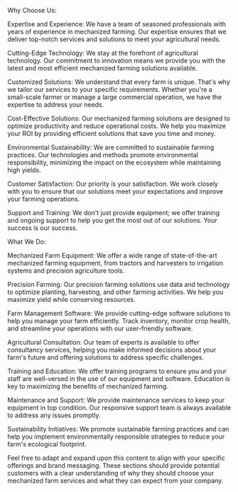 

Why Choose Us:

Expertise and Experience: We have a team of seasoned professionals with years of experience in mechanized farming. Our expertise ensures that we deliver top-notch services and solutions to meet your agricultural needs.

Cutting-Edge Technology: We stay at the forefront of agricultural technology. Our commitment to innovation means we provide you with the latest and most efficient mechanized farming solutions available.

Customized Solutions: We understand that every farm is unique. That's why we tailor our services to your specific requirements. Whether you're a small-scale farmer or manage a large commercial operation, we have the expertise to address your needs.

Cost-Effective Solutions: Our mechanized farming solutions are designed to optimize productivity and reduce operational costs. We help you maximize your ROI by providing efficient solutions that save you time and money.

Environmental Sustainability: We are committed to sustainable farming practices. Our technologies and methods promote environmental responsibility, minimizing the impact on the ecosystem while maintaining high yields.

Customer Satisfaction: Our priority is your satisfaction. We work closely with you to ensure that our solutions meet your expectations and improve your farming operations.

Support and Training: We don't just provide equipment; we offer training and ongoing support to help you get the most out of our solutions. Your success is our success.

What We Do:

Mechanized Farm Equipment: We offer a wide range of state-of-the-art mechanized farming equipment, from tractors and harvesters to irrigation systems and precision agriculture tools.

Precision Farming: Our precision farming solutions use data and technology to optimize planting, harvesting, and other farming activities. We help you maximize yield while conserving resources.

Farm Management Software: We provide cutting-edge software solutions to help you manage your farm efficiently. Track inventory, monitor crop health, and streamline your operations with our user-friendly software.

Agricultural Consultation: Our team of experts is available to offer consultancy services, helping you make informed decisions about your farm's future and offering solutions to address specific challenges.

Training and Education: We offer training programs to ensure you and your staff are well-versed in the use of our equipment and software. Education is key to maximizing the benefits of mechanized farming.

Maintenance and Support: We provide maintenance services to keep your equipment in top condition. Our responsive support team is always available to address any issues promptly.

Sustainability Initiatives: We promote sustainable farming practices and can help you implement environmentally responsible strategies to reduce your farm's ecological footprint.

Feel free to adapt and expand upon this content to align with your specific offerings and brand messaging. These sections should provide potential customers with a clear understanding of why they should choose your mechanized farm services and what they can expect from your company.